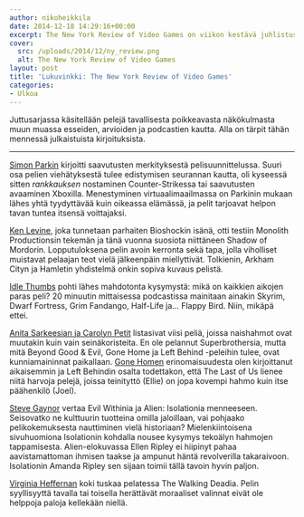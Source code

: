 ```yaml
---
author: nikoheikkila
date: 2014-12-18 14:29:16+00:00
excerpt: The New York Review of Video Games on viikon kestävä juhlistus taidemuodoista kokeellisimmalle, eläväisimmälle ja vähiten kunnioitetuimmalle -- siis peleille.
cover:
  src: /uploads/2014/12/ny_review.png
  alt: The New York Review of Video Games
layout: post
title: 'Lukuvinkki: The New York Review of Video Games'
categories:
- Ulkoa
---
```


Juttusarjassa käsitellään pelejä tavallisesta poikkeavasta näkökulmasta muun muassa esseiden, arvioiden ja podcastien kautta. Alla on tärpit tähän mennessä julkaistuista kirjoituksista.

***

[Simon Parkin](https://medium.com/matter/achievement-points-you-cant-take-em-with-you-75ed6ea70e5b) kirjoitti saavutusten merkityksestä pelisuunnittelussa. Suuri osa pelien viehätyksestä tulee edistymisen seurannan kautta, oli kyseessä sitten _rankkauksen_ nostaminen Counter-Strikessa tai saavutusten avaaminen Xboxilla. Menestyminen virtuaalimaailmassa on Parkinin mukaan lähes yhtä tyydyttävää kuin oikeassa elämässä, ja pelit tarjoavat helpon tavan tuntea itsensä voittajaksi.

[Ken Levine](https://medium.com/matter/the-road-goes-ever-on-105f33453e55), joka tunnetaan parhaiten Bioshockin isänä, otti testiin Monolith Productionsin tekemän ja tänä vuonna suosiota niittäneen Shadow of Mordorin. Lopputuloksena pelin avoin kerronta sekä tapa, jolla viholliset muistavat pelaajan teot vielä jälkeenpäin miellyttivät. Tolkienin, Arkham Cityn ja Hamletin yhdistelmä onkin sopiva kuvaus pelistä.

[Idle Thumbs](https://medium.com/matter/what-is-the-best-video-game-of-all-time-de0ca007b5bf) pohti lähes mahdotonta kysymystä: mikä on kaikkien aikojen paras peli? 20 minuutin mittaisessa podcastissa mainitaan ainakin Skyrim, Dwarf Fortress, Grim Fandango, Half-Life ja… Flappy Bird. Niin, mikäpä ettei.

[Anita Sarkeesian ja Carolyn Petit](https://medium.com/matter/five-feminist-moments-in-the-history-of-video-games-13e38c4e05cb) listasivat viisi peliä, joissa naishahmot ovat muutakin kuin vain seinäkoristeita. En ole pelannut Superbrothersia, mutta mitä Beyond Good & Evil, Gone Home ja Left Behind -peleihin tulee, ovat kunniamaininnat paikallaan. [Gone Homen](http://www.pelilegacy.fi/ajassa/934/mita-pelasin-tanaan-gone-home) erinomaisuudesta olen kirjoittanut aikaisemmin ja Left Behindin osalta todettakon, että The Last of Us lienee niitä harvoja pelejä, joissa teinityttö (Ellie) on jopa kovempi hahmo kuin itse päähenkilö (Joel).

[Steve Gaynor](https://medium.com/matter/dont-look-behind-you-bca1302e87c0) vertaa Evil Withinia ja Alien: Isolationia menneeseen. Seisovatko ne kulttuurin tuotteina omilla jaloillaan, vai pohjaako pelikokemuksesta nauttiminen vielä historiaan? Mielenkiintoisena sivuhuomiona Isolationin kohdalla nousee kysymys tekoälyn hahmojen tappamisesta. Alien-elokuvassa Ellen Ripley ei hiipinyt pahaa aavistamattoman ihmisen taakse ja ampunut häntä revolverilla takaraivoon. Isolationin Amanda Ripley sen sijaan toimii tällä tavoin hyvin paljon.

[Virginia Heffernan](https://medium.com/matter/better-off-dead-57156a3ddd80) koki tuskaa pelatessa The Walking Deadia. Pelin syyllisyyttä tavalla tai toisella herättävät moraaliset valinnat eivät ole helppoja paloja kellekään niellä.
